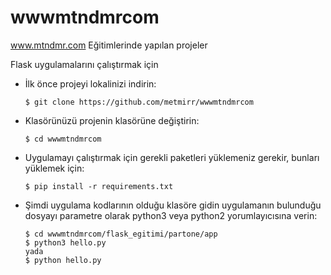 # wwwmtndmrcom
www.mtndmr.com Eğitimlerinde yapılan projeler


Flask uygulamalarını çalıştırmak için
    
  * İlk önce projeyi lokalinizi indirin:
    
        $ git clone https://github.com/metmirr/wwwmtndmrcom
    
  * Klasörünüzü projenin klasörüne değiştirin:
    
        $ cd wwwmtndmrcom
    
  * Uygulamayı çalıştırmak için gerekli paketleri yüklemeniz gerekir, bunları yüklemek için:
    
        $ pip install -r requirements.txt 
    
  * Şimdi uygulama kodlarının olduğu klasöre gidin uygulamanın bulunduğu dosyayı parametre olarak python3 veya python2 yorumlayıcısına verin:
    
        $ cd wwwmtndmrcom/flask_egitimi/partone/app
        $ python3 hello.py
        yada
        $ python hello.py
